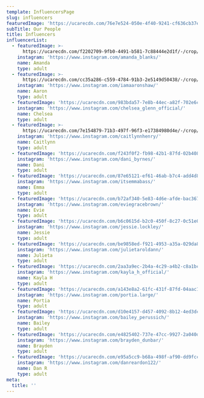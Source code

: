 ```yaml
---
template: InfluencersPage
slug: influencers
featuredImage: 'https://ucarecdn.com/76e7e524-050e-4f40-9241-cf636cb37e49/'
subTitle: Our People
title: Influencers
influencerList:
  - featuredImage: >-
      https://ucarecdn.com/f2202709-9fb0-4491-b581-7c88444e2d1f/-/crop/455x575/0,0/-/preview/
    instagram: 'https://www.instagram.com/amanda_blanks/'
    name: Amanda
    type: adult
  - featuredImage: >-
      https://ucarecdn.com/cc35a286-c559-4784-91b3-2e5149d50438/-/crop/499x529/85,0/-/preview/
    instagram: 'https://www.instagram.com/iamaaronshaw/'
    name: Aaron
    type: adult
  - featuredImage: 'https://ucarecdn.com/983bda57-7e8b-44ec-a82f-702e6c482b3a/'
    instagram: 'https://www.instagram.com/chelsea_glenn_official/'
    name: Chelsea
    type: adult
  - featuredImage: >-
      https://ucarecdn.com/7e154879-71b3-497f-96f3-e17384980d4e/-/crop/575x867/0,76/-/preview/
    instagram: 'https://www.instagram.com/caitlynnhenry/'
    name: Caitlynn
    type: adult
  - featuredImage: 'https://ucarecdn.com/f243f0f2-fb98-42b1-87fd-02b4084d2bfe/'
    instagram: 'https://www.instagram.com/dani_byrnes/'
    name: Dani
    type: adult
  - featuredImage: 'https://ucarecdn.com/87e65121-ef61-46ab-b7c4-add4d8b38123/'
    instagram: 'https://www.instagram.com/itsemmabass/'
    name: Emma
    type: adult
  - featuredImage: 'https://ucarecdn.com/b72af340-5e83-4d6e-afde-bac367942976/'
    instagram: 'https://www.instagram.com/eviegracebrown/'
    name: Evie
    type: adult
  - featuredImage: 'https://ucarecdn.com/b6c0615d-b2c0-450f-8c27-0c51e0173dd3/'
    instagram: 'https://www.instagram.com/jessie.lockley/'
    name: Jessie
    type: adult
  - featuredImage: 'https://ucarecdn.com/be9858ed-f921-4953-a35a-029da814b6e2/'
    instagram: 'https://www.instagram.com/julietaroldann/'
    name: Julieta
    type: adult
  - featuredImage: 'https://ucarecdn.com/2aa3a9ec-2b4a-4c29-a4b2-c8a1bcd782c3/'
    instagram: 'https://www.instagram.com/kayla_h_official/'
    name: Kayla H
    type: adult
  - featuredImage: 'https://ucarecdn.com/a143e8a2-61fc-431f-87fd-04aac1c76b87/'
    instagram: 'https://www.instagram.com/portia.large/'
    name: Portia
    type: adult
  - featuredImage: 'https://ucarecdn.com/d10e4157-d457-4092-8b12-4ed3dcae43c5/'
    instagram: 'https://www.instagram.com/bailey_perussich/'
    name: Bailey
    type: adult
  - featuredImage: 'https://ucarecdn.com/e4825402-737e-47cc-9927-2a040dc5420f/'
    instagram: 'https://www.instagram.com/brayden_dunbar/'
    name: Brayden
    type: adult
  - featuredImage: 'https://ucarecdn.com/e95a5cc9-b68a-498f-af90-dd9fcc40f483/'
    instagram: 'https://www.instagram.com/danreardon122/'
    name: Dan R
    type: adult
meta:
  title: ''
---
```

